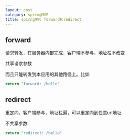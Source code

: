 ```yaml
---
layout: post
category: springMVE
title: spirngMVC forward和redirect
---
```


## forward
请求转发，在服务器内部完成，客户端不参与，地址栏不改变

共享请求参数

而且只能转发到本应用的其他路径上。比如
```java
return "forward: /hello"
```

## redirect
重定向，客户端参与，地址栏遍，可以重定向到任意url地址

不共享参数

```java
return "redirect: /hello"
```